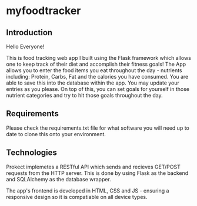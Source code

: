 # myfoodtracker

Introduction
----------------------

Hello Everyone!

This is food tracking web app I built using the Flask framework which allows one to keep track of their diet and accomplish their fitness goals!
The App allows you to enter the food items you eat throughout the day - nutrients including: Protein, Carbs, Fat and the calories you have consumed. You are able to save this into the database within the app. You may update your entries as you please. On top of this, you can set goals for yourself in those nutrient categories and try to hit those goals throughout the day.

Requirements
-----------------------------------------------------------------

Please check the requirements.txt file for what software you will need up to date to clone this onto your environment.

Technologies
---------------------

Prokect implemetes a RESTful API which sends and recieves GET/POST requests from the HTTP server. This is done by using Flask as the backend and SQLAlchemy as the database wrapper. 

The app's frontend is developed in HTML, CSS and JS - ensuring a responsive design so it is compatiable on all device types. 

